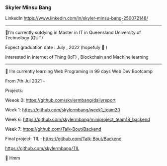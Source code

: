###  Skyler Minsu Bang

LinkedIn
https://www.linkedin.com/in/skyler-minsu-bang-250072148/
<hr>

 📌I’m currently sutdying in Master in IT in Queensland University of Technology (QUT)
 
  Expect graduation date :  July , 2022  (hopefuly 🤔 )
  
  Interested in Internet of Thing (IoT) ,  Blockchain  and Machine learning
   
   
<hr>

📌 I’m currently learning Web Programing in 99 days Web Dev Bootcamp 
    
  From 7th Jul 2021 - 
  
  Projects:
  
  Weeok 0: https://github.com/skylermbang/dailyreport
  
  Week 1: https://github.com/skylermbang/week1_team20
  
  Week 6: https://github.com/skylermbang/miniproject_team18_backend
  
  Week 7: https://github.com/Talk-Bout/Backend
  
  Final project: 
  TIL : https://github.com/Talk-Bout/Backend
  
  https://github.com/skylermbang/TIL
  
📌 Hmm 



<!--
**skylermbang/skylermbang** is a ✨ _special_ ✨ repository because its `README.md` (this file) appears on your GitHub profile.

Here are some ideas to get you started:


- # I’m currently working in 99 Web Dev Bootcamp
- #🌱 I’m currently sutdying in Master in IT in Queensland University of Technology (QUT)
- #👯 I’m looking to collaborate on ...
- #🤔 I’m looking for help with ...
- #💬 Ask me about ...
- #📫 How to reach me: ...
- #😄 Pronouns: ...
- #⚡ Fun fact: ...
-->
